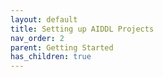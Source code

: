 ```yaml
---
layout: default
title: Setting up AIDDL Projects 
nav_order: 2
parent: Getting Started
has_children: true
---
```

